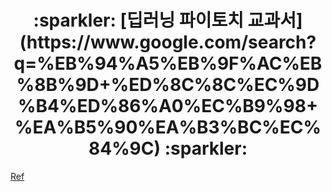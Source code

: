 <div align=center> <h1> :sparkler: [딥러닝 파이토치 교과서](https://www.google.com/search?q=%EB%94%A5%EB%9F%AC%EB%8B%9D+%ED%8C%8C%EC%9D%B4%ED%86%A0%EC%B9%98+%EA%B5%90%EA%B3%BC%EC%84%9C) :sparkler: </h1> </div>

[Ref](https://github.com/gilbutITbook/080289)